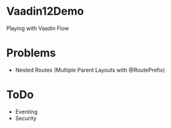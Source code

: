 # Vaadin12Demo

Playing with Vaadin Flow

# Problems

- Nested Routes (Multiple Parent Layouts with @RoutePrefix)

# ToDo

- Eventing
- Security 